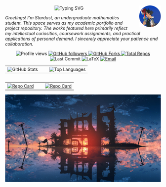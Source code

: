 <p align="center">
  <img
    src="https://readme-typing-svg.herokuapp.com?font=Great+Vibes&size=35&pause=1000&color=00D9F5&center=true&vCenter=true&width=700&height=70&lines=Turn+this+imperfect+story+into+the+way+we+hope+it+to+be."
    alt="Typing SVG"
  />
  <img src="images/avatar.jpg" width="70" height="70" align="right" style="margin-left: 20px;"/>
</p>

*<i>Greetings! I'm Stardust, an undergraduate mathematics student. This space serves as my academic portfolio and project repository. The works featured here primarily reflect my intellectual curiosities, coursework assignments, and practical applications of personal demand. I sincerely appreciate your patience and collaboration.</i>*

<p align="center">
  <!-- Profile Views -->
  <img src="https://komarev.com/ghpvc/?username=Stardust-math&label=Profile+Views&color=0e75b6&style=flat" alt="Profile views"/>

  <!-- Followers -->
  <a href="https://github.com/Stardust-math?tab=followers">
    <img src="https://img.shields.io/github/followers/Stardust-math?label=Followers&style=social" alt="GitHub followers"/>
  </a>

  <!-- Forks -->
  <a href="https://github.com/Stardust-math/repo/network/members">
  <img src="https://img.shields.io/github/forks/Stardust-math/Stardust-math.github.io?color=brightgreen&style=flat-square&logo=github" alt="GitHub Forks"/>
  </a>

  <!-- Repos -->
  <a href="https://github.com/Stardust-math?tab=repositories">
    <img src="https://img.shields.io/badge/dynamic/json?label=Repos&query=%24.public_repos&url=https://api.github.com/users/Stardust-math&style=flat&color=green" alt="Total Repos"/>
  </a>

  <!-- Last Commit -->
  <img src="https://img.shields.io/github/last-commit/Stardust-math/Stardust-math?style=flat-square&color=blueviolet" alt="Last Commit"/>

  <!-- LaTeX Badge -->
  <img src="https://img.shields.io/badge/LaTeX-008080?style=flat&logo=latex&logoColor=white" alt="LaTeX"/>
  
  <!-- Email -->
  <a href="mailto:stardust.math26@gmail.com">
    <img src="https://img.shields.io/badge/Email-Contact%20Me-D14836?style=flat&logo=gmail&logoColor=white" alt="Email"/>
  </a>
</p>

<div align="center">
  <table border="0" style="border-collapse: collapse; border: none; margin-bottom: 30px;">
    <tr>
      <td align="left" style="border: none; padding-right: 30px;">
        <img 
          src="https://github-readme-stats.vercel.app/api?username=Stardust-math&show_icons=true&theme=transparent" 
          alt="GitHub Stats" 
          style="height:195px;"
        />
      </td>
      <td align="left" style="border: none;">
        <img 
          src="https://github-readme-stats.vercel.app/api/top-langs/?username=Stardust-math&layout=donut&include_all_commits=true" 
          alt="Top Languages" 
          style="height:195px;"
        />
      </td>
    </tr>
  </table>
  
  <table border="0" style="border-collapse: collapse; border: none;">
    <tr>
      <td align="left" style="border: none; padding-right: 30px;">
        <a href="https://github.com/Stardust-math/Stardust-math.github.io">
          <img 
            src="https://github-readme-stats.vercel.app/api/pin/?username=Stardust-math&repo=Stardust-math.github.io" 
            alt="Repo Card" 
            style="height:120px;"
          />
        </a>
      </td>
      <td align="left" style="border: none;">
        <a href="https://github.com/Stardust-math/Reference-Answer">
          <img 
            src="https://github-readme-stats.vercel.app/api/pin/?username=Stardust-math&repo=Reference-Answer" 
            alt="Repo Card" 
            style="height:120px;"
          />
        </a>
      </td>
    </tr>
  </table>
</div>

![cover](images/cover.jpg)
